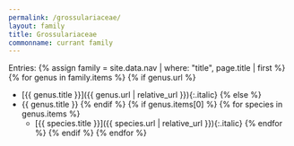 ```yaml
---
permalink: /grossulariaceae/
layout: family
title: Grossulariaceae
commonname: currant family
---
```


Entries:
{% assign family = site.data.nav | where: "title", page.title | first %}
{% for genus in family.items %}
  {% if genus.url %}
  - [{{ genus.title }}]({{ genus.url | relative_url }}){:.italic}
  {% else %}
  - {{ genus.title }}
  {% endif %}
  {% if genus.items[0] %}
  {% for species in genus.items %}
    - [{{ species.title }}]({{ species.url | relative_url }}){:.italic}
  {% endfor %}
  {% endif %}
{% endfor %}
